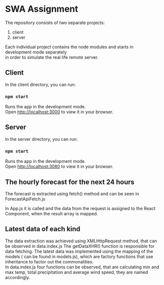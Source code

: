 # SWA Assignment 
The repository consists of two separate projects:
1. client
2. server

Each individual project contains the node modules and starts in development mode separately \
in order to simulate the real life remote server.

## Client

In the client directory, you can run:

### `npm start`

Runs the app in the development mode.\
Open [http://localhost:3000](http://localhost:3000) to view it in your browser.

## Server

In the server directory, you can run:

### `npm start`

Runs the app in the development mode.\
Open [http://localhost:3080](http://localhost:3080) to view it in your browser.


## The hourly forecast for the next 24 hours
The forecast is extracted using fetch() method and can be seen in ForecastApiFetch.js 

In App.js it is called and the data from the request is assigned to the React Component, when the result array is mapped. 


## Latest data of each kind

The data extraction was achieved using XMLHttpRequest method, that can be observed in data.index.js
The getDataXHR() function is responsible for data fetching.
The latest data was implemented using the mapping of the models ( can be found in models.js), which are factory functions that use inheritance to factor out the commonalities. \
In data.index.js four functions can be observed, that are calculating min and max temp, total precipitation and average wind speed, they are named accordingly.



